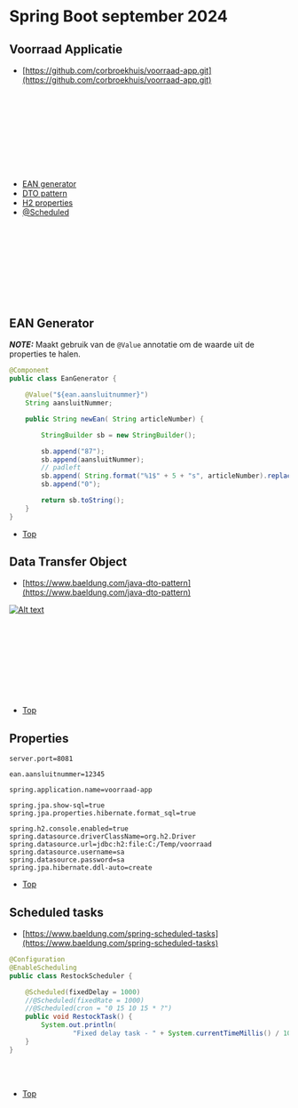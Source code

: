 # Spring Boot september 2024

## Voorraad Applicatie
* [https://github.com/corbroekhuis/voorraad-app.git](https://github.com/corbroekhuis/voorraad-app.git)


<br/><br/>
<br/><br/>
<br/><br/>
<br/><br/>
#### <a id="top"></a>


* [EAN generator](#ean)
* [DTO pattern](#dto)
* [H2 properties](#properties)
* [@Scheduled](#scheduled)


<br/><br/>
<br/><br/>
<br/><br/>
<br/><br/>

## <a id="ean"></a>EAN Generator
**_NOTE:_**  Maakt gebruik van de `@Value` annotatie om de waarde uit de properties te halen.
```java
@Component
public class EanGenerator {

    @Value("${ean.aansluitnummer}")
    String aansluitNummer;

    public String newEan( String articleNumber) {

        StringBuilder sb = new StringBuilder();

        sb.append("87");
        sb.append(aansluitNummer);
        // padleft
        sb.append( String.format("%1$" + 5 + "s", articleNumber).replace(' ', '0'));
        sb.append("0");

        return sb.toString();
    }
}
```

* [Top](#top)

## <a id="dto"></a>Data Transfer Object

* [https://www.baeldung.com/java-dto-pattern](https://www.baeldung.com/java-dto-pattern)

[![Alt text](https://www.baeldung.com/wp-content/uploads/2021/08/layers-4.svg)](## "Where did the image go..")


<br/><br/>
<br/><br/>
<br/><br/>
<br/><br/>

* [Top](#top)

## <a id="properties"></a>Properties

```properties
server.port=8081

ean.aansluitnummer=12345

spring.application.name=voorraad-app

spring.jpa.show-sql=true
spring.jpa.properties.hibernate.format_sql=true

spring.h2.console.enabled=true
spring.datasource.driverClassName=org.h2.Driver
spring.datasource.url=jdbc:h2:file:C:/Temp/voorraad
spring.datasource.username=sa
spring.datasource.password=sa
spring.jpa.hibernate.ddl-auto=create
```

* [Top](#top)

## <a id="scheduled"></a>Scheduled tasks
* [https://www.baeldung.com/spring-scheduled-tasks](https://www.baeldung.com/spring-scheduled-tasks)

```java
@Configuration
@EnableScheduling
public class RestockScheduler {

    @Scheduled(fixedDelay = 1000)
    //@Scheduled(fixedRate = 1000)
    //@Scheduled(cron = "0 15 10 15 * ?")
    public void RestockTask() {
        System.out.println(
                "Fixed delay task - " + System.currentTimeMillis() / 1000);
    }
}
```

<br/><br/>

* [Top](#top)

